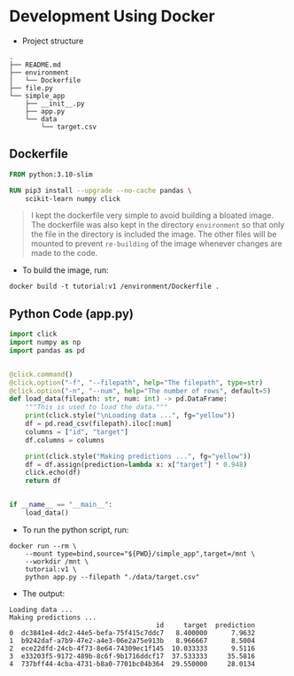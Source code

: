 # Development Using Docker

* Project structure

```console
.
├── README.md
├── environment
│   └── Dockerfile
├── file.py
└── simple_app
    ├── __init__.py
    ├── app.py
    └── data
        └── target.csv
```

## Dockerfile

```dockerfile
FROM python:3.10-slim

RUN pip3 install --upgrade --no-cache pandas \
    scikit-learn numpy click

```
> I kept the dockerfile very simple to avoid building a bloated image. The dockerfile was also kept in the directory `environment` so that only the file in the directory is included the image.
The other files will be mounted to prevent `re-building` of the image whenever changes are made to the code.

* To build the image, run:

```console
docker build -t tutorial:v1 /environment/Dockerfile .
```

## Python Code (app.py)

```python
import click
import numpy as np
import pandas as pd


@click.command()
@click.option("-f", "--filepath", help="The filepath", type=str)
@click.option("-n", "--num", help="The number of rows", default=5)
def load_data(filepath: str, num: int) -> pd.DataFrame:
    """This is used to load the data."""
    print(click.style("\nLoading data ...", fg="yellow"))
    df = pd.read_csv(filepath).iloc[:num]
    columns = ["id", "target"]
    df.columns = columns

    print(click.style("Making predictions ...", fg="yellow"))
    df = df.assign(prediction=lambda x: x["target"] * 0.948)
    click.echo(df)
    return df


if __name__ == "__main__":
    load_data()
```

* To run the python script, run:

```console
docker run --rm \
    --mount type=bind,source="${PWD}/simple_app",target=/mnt \
    --workdir /mnt \
    tutorial:v1 \
    python app.py --filepath "./data/target.csv"
```

* The output:

```text
Loading data ...
Making predictions ...
                                     id     target  prediction
0  dc3841e4-4dc2-44e5-befa-75f415c7ddc7   8.400000      7.9632
1  b9242daf-a7b9-47e2-a4e3-06e2a75e913b   8.966667      8.5004
2  ece22dfd-24cb-4f73-8e64-74309ec1f145  10.033333      9.5116
3  e33203f5-9172-489b-8c6f-9b1716ddcf17  37.533333     35.5816
4  737bff44-4cba-4731-b8a0-7701bc04b364  29.550000     28.0134
```